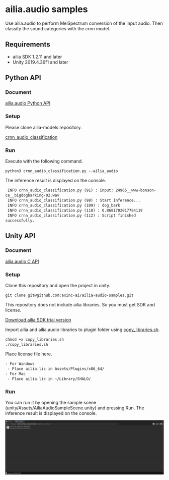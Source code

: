 # ailia.audio samples

Use ailia.audio to perform MelSpectrum conversion of the input audio. Then classify the sound categories with the crnn model.

## Requirements

- ailia SDK 1.2.11 and later
- Unity 2019.4.36f1 and later

## Python API

### Document

[ailia.audio Python API](https://axinc-ai.github.io/ailia-sdk/api/python/en/ailia.audio.html)

### Setup

Please clone ailia-models repository.

[crnn_audio_classification](https://github.com/axinc-ai/ailia-models/tree/master/audio_processing/crnn_audio_classification)

### Run

Execute with the following command.

```
python3 crnn_audio_classification.py --ailia_audio
```

The inference result is displayed on the console.

```
 INFO crnn_audio_classification.py (91) : input: 24965__www-bonson-ca__bigdogbarking-02.wav
 INFO crnn_audio_classification.py (98) : Start inference...
 INFO crnn_audio_classification.py (109) : dog_bark
 INFO crnn_audio_classification.py (110) : 0.8681702017784119
 INFO crnn_audio_classification.py (112) : Script finished successfully.
 ```

## Unity API

### Document

[ailia.audio C API](https://axinc-ai.github.io/ailia-sdk/api/cpp/en/ailia__audio_8h.html)

### Setup

Clone this repository and open the project in unity.

```
git clone git@github.com:axinc-ai/ailia-audio-samples.git
```

This repository does not include ailia libraries. So you must get SDK and license.

[Download ailia SDK trial version](https://ailia.jp/en/)

Import ailia and ailia.audio libraries to plugin folder using [copy_libraries.sh](copy_libraries.sh).

```
chmod +x copy_libraries.sh
./copy_libraries.sh
```

Place license file here.

```
- For Windows
 - Place ailia.lic in Assets/Plugins/x86_64/
- For Mac
 - Place ailia.lic in ~/Library/SHALO/
```

### Run

You can run it by opening the sample scene (unity/Assets/AiliaAudioSampleScene.unity) and pressing Run. The inference result is displayed on the console.

![output](output.png)


